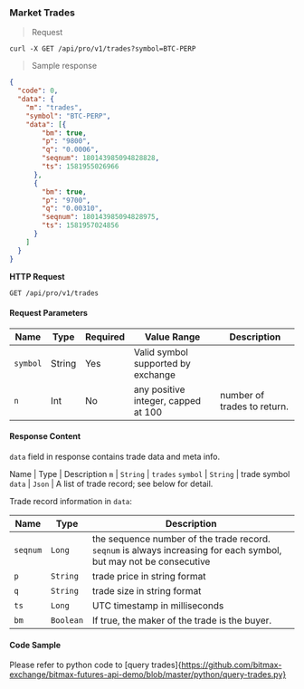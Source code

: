 ### Market Trades

> Request 

```
curl -X GET /api/pro/v1/trades?symbol=BTC-PERP
```

> Sample response 

```json
{
  "code": 0,
  "data": {
    "m": "trades",
    "symbol": "BTC-PERP",
    "data": [{
        "bm": true,
        "p": "9800",
        "q": "0.0006",
        "seqnum": 180143985094828828,
        "ts": 1581955026966
      },
      {
        "bm": true,
        "p": "9700",
        "q": "0.00310",
        "seqnum": 180143985094828975,
        "ts": 1581957024856
      }
    ]
  }
}
```

**HTTP Request**

`GET /api/pro/v1/trades`

#### Request Parameters

   Name    | Type    | Required | Value Range                           | Description
---------- | ------- | -------- | ------------------------------------- |---------------
 `symbol`  | String  | Yes      |  Valid symbol supported by exchange   | 
 `n`       | Int     | No       |  any positive integer, capped at 100  | number of trades to return.


#### Response Content 

`data` field in response contains trade data and meta info.

Name     | Type     | Description
`m`      | `String` | `trades`
`symbol` | `String` | trade symbol
`data`   | `Json`   | A list of trade record; see below for detail.

Trade record information in `data`:

   Name    | Type       | Description 
---------- | ---------- | -----------------------------
  `seqnum` | `Long`     | the sequence number of the trade record. `seqnum` is always increasing for each symbol, but may not be consecutive 
  `p`      | `String`   | trade price in string format 
  `q`      | `String`   | trade size in string format
  `ts`     | `Long`     | UTC timestamp in milliseconds
  `bm`     | `Boolean`  | If true, the maker of the trade is the buyer. 

#### Code Sample

Please refer to python code to [query trades]{https://github.com/bitmax-exchange/bitmax-futures-api-demo/blob/master/python/query-trades.py}
